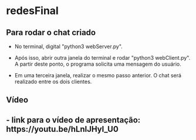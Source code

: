 # redesFinal
<h2>Para rodar o chat criado</h2>

- No terminal, digital "python3 webServer.py".

- Após isso, abrir outra janela do terminal e rodar "python3 webClient.py". A partir deste ponto, o programa solicita uma mensagem do usuário.
  
- Em uma terceira janela, realizar o mesmo passo anterior. O chat será realizado entre os dois clientes.
  

<h2>Vídeo<h2>
- link para o vídeo de apresentação: https://youtu.be/hLnlJHyl_U0
